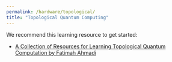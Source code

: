 ```yaml
---
permalink: /hardware/topological/
title: "Topological Quantum Computing"
---
```


We recommend this learning resource to get started:
 - [A Collection of Resources for Learning Topological Quantum Computation by Fatimah Ahmadi](https://mobiusfatimah.github.io/FatimahAhmadi/blogs/tqc.html)

